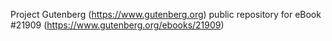 Project Gutenberg (https://www.gutenberg.org) public repository for eBook #21909 (https://www.gutenberg.org/ebooks/21909)
